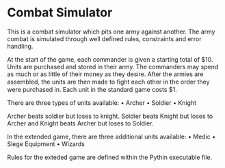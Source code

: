 # Combat Simulator
This is a combat simulator which pits one army against another. The army combat is simulated through well defined rules, constraints and error handling.


At the start of the game, each commander is given a starting total of $10. Units are purchased and stored in their army. The commanders may 
spend as much or as little of their money as they desire. After the armies are assembled, the units are then made to ﬁght each other in the 
order they were purchased in. Each unit in the standard game costs $1.

There are three types of units available:
• Archer • Soldier • Knight

Archer beats soldier but loses to knight. Soldier beats Knight but loses to Archer and Knight beats Archer but loses to Soldier.

In the extended game, there are three additional units available:
• Medic • Siege Equipment • Wizards

Rules for the exteded game are defined within the Pythin executable file.


